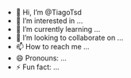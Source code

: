 - 👋 Hi, I’m @TiagoTsd
- 👀 I’m interested in ...
- 🌱 I’m currently learning ...
- 💞️ I’m looking to collaborate on ...
- 📫 How to reach me ...
- 😄 Pronouns: ...
- ⚡ Fun fact: ...

<!---
TiagoTsd/TiagoTsd is a ✨ special ✨ repository because its `README.md` (this file) appears on your GitHub profile.
You can click the Preview link to take a look at your changes.
--->
